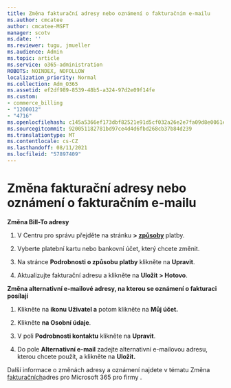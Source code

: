 ```yaml
---
title: Změna fakturační adresy nebo oznámení o fakturačním e-mailu
ms.author: cmcatee
author: cmcatee-MSFT
manager: scotv
ms.date: ''
ms.reviewer: tugu, jmueller
ms.audience: Admin
ms.topic: article
ms.service: o365-administration
ROBOTS: NOINDEX, NOFOLLOW
localization_priority: Normal
ms.collection: Adm_O365
ms.assetid: ef2df989-8539-48b5-a324-97d2e09f14fe
ms.custom:
- commerce_billing
- "1200012"
- "4716"
ms.openlocfilehash: c145a5366ef173dbf82521e91d5cf032a26e2e7fa09d8e0061ec03887a2a3124
ms.sourcegitcommit: 920051182781bd97ce4d4d6fbd268cb37b84d239
ms.translationtype: MT
ms.contentlocale: cs-CZ
ms.lasthandoff: 08/11/2021
ms.locfileid: "57897409"
---
```

# <a name="change-billing-address-or-billing-email-notifications"></a>Změna fakturační adresy nebo oznámení o fakturačním e-mailu

**Změna Bill-To adresy**

1. V Centru pro správu přejděte na stránku **> [způsoby](https://go.microsoft.com/fwlink/p/?linkid=2018806)** platby.

2. Vyberte platební kartu nebo bankovní účet, který chcete změnit.

3. Na stránce **Podrobnosti o způsobu platby** klikněte na **Upravit**.

4. Aktualizujte fakturační adresu a klikněte na **Uložit > Hotovo**.

**Změna alternativní e-mailové adresy, na kterou se oznámení o fakturaci posílají** 

1. Klikněte na **ikonu Uživatel a** potom klikněte na **Můj účet.**

2. Klikněte **na Osobní údaje**.

3. V poli **Podrobnosti kontaktu** klikněte na **Upravit**.

4. Do pole **Alternativní e-mail** zadejte alternativní e-mailovou adresu, kterou chcete použít, a klikněte na **Uložit.**

Další informace o změnách adresy a oznámení najdete v tématu Změna [fakturačních](https://docs.microsoft.com/microsoft-365/commerce/billing-and-payments/change-your-billing-addresses)adres pro Microsoft 365 pro firmy .

